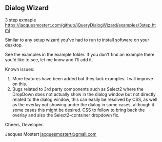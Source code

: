 ## Dialog Wizard

3 step exmaple
https://jacquesmostert.com/github/jQueryDialogWizard/examples/3step.html

Similar to any setup wizard you've had to run to install software on your desktop.

See the examples in the example folder. If you don't find an example there you'd like to see, let me know and I'll add it.



Known issues:
1. More features have been added but they lack examples. I will improve on this.
2. Bugs related to 3rd party components such as Select2 where the DropDown does not actually show in the dialog window
   but not directly related to the dialog window, this can easily be resolved by CSS, as well as the overlay not showing
   under the dialog in some cases, although it some cases this might be desired. CSS to follow to bring back the overlay
   and also the Select2-container dropdown fix.
   
<style>
.ui-widget-overlay {
  opacity: 0.3;
}

.select2-container {
  z-index: 9999;
}
</style>

Cheers,
Developer.

Jacques Mostert
jacquesmostert@gmail.com
